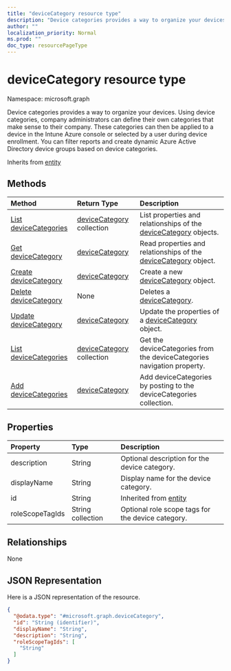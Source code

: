 ```yaml
---
title: "deviceCategory resource type"
description: "Device categories provides a way to organize your devices. Using device categories, company administrators can define their own categories that make sense to their company. These categories can then be applied to a device in the Intune Azure console or selected by a user during device enrollment. You can filter reports and create dynamic Azure Active Directory device groups based on device categories."
author: ""
localization_priority: Normal
ms.prod: ""
doc_type: resourcePageType
---
```


# deviceCategory resource type


Namespace: microsoft.graph

Device categories provides a way to organize your devices. Using device categories, company administrators can define their own categories that make sense to their company. These categories can then be applied to a device in the Intune Azure console or selected by a user during device enrollment. You can filter reports and create dynamic Azure Active Directory device groups based on device categories.


Inherits from [entity](../resources/entity.md)

## Methods
|Method|Return Type|Description|
|:---|:---|:---|
|[List deviceCategories](../api/devicecategory-list.md)|[deviceCategory](../resources/devicecategory.md) collection|List properties and relationships of the [deviceCategory](../resources/devicecategory.md) objects.|
|[Get deviceCategory](../api/devicecategory-get.md)|[deviceCategory](../resources/devicecategory.md)|Read properties and relationships of the [deviceCategory](../resources/devicecategory.md) object.|
|[Create deviceCategory](../api/devicecategory-create.md)|[deviceCategory](../resources/devicecategory.md)|Create a new [deviceCategory](../resources/devicecategory.md) object.|
|[Delete deviceCategory](../api/devicecategory-delete.md)|None|Deletes a [deviceCategory](../resources/devicecategory.md).|
|[Update deviceCategory](../api/devicecategory-update.md)|[deviceCategory](../resources/devicecategory.md)|Update the properties of a [deviceCategory](../resources/devicecategory.md) object.|
|[List deviceCategories](../api/intune-devices-devicemanagement-list-devicecategories.md)|[deviceCategory](../resources/devicecategory.md) collection|Get the deviceCategories from the deviceCategories navigation property.|
|[Add deviceCategories](../api/intune-devices-devicemanagement-post-devicecategories.md)|[deviceCategory](../resources/devicecategory.md)|Add deviceCategories by posting to the deviceCategories collection.|

## Properties
|Property|Type|Description|
|:---|:---|:---|
|description|String|Optional description for the device category.|
|displayName|String|Display name for the device category.|
|id|String| Inherited from [entity](../resources/entity.md)|
|roleScopeTagIds|String collection|Optional role scope tags for the device category.|

## Relationships
None

## JSON Representation
Here is a JSON representation of the resource.
<!-- {
  "blockType": "resource",
  "keyProperty": "id",
  "@odata.type": "microsoft.graph.deviceCategory",
  "baseType": "microsoft.graph.entity",
  "openType": false
}
-->
``` json
{
  "@odata.type": "#microsoft.graph.deviceCategory",
  "id": "String (identifier)",
  "displayName": "String",
  "description": "String",
  "roleScopeTagIds": [
    "String"
  ]
}
```

